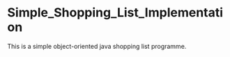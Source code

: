 # Simple_Shopping_List_Implementation

This is a simple object-oriented java shopping list programme.
